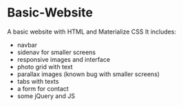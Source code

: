 # Basic-Website
A basic website with HTML and Materialize CSS
It includes:
  - navbar
  - sidenav for smaller screens
  - responsive images and interface
  - photo grid with text
  - parallax images (known bug with smaller screens)
  - tabs with texts
  - a form for contact
  - some jQuery and JS
